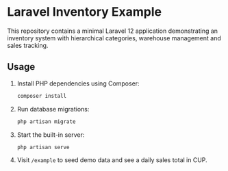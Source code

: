 # Laravel Inventory Example

This repository contains a minimal Laravel 12 application demonstrating an inventory system with hierarchical categories, warehouse management and sales tracking.

## Usage

1. Install PHP dependencies using Composer:
   ```bash
   composer install
   ```
2. Run database migrations:
   ```bash
   php artisan migrate
   ```
3. Start the built-in server:
   ```bash
   php artisan serve
   ```
4. Visit `/example` to seed demo data and see a daily sales total in CUP.
